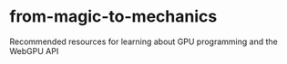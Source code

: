 # from-magic-to-mechanics
Recommended resources for learning about GPU programming and the WebGPU API
